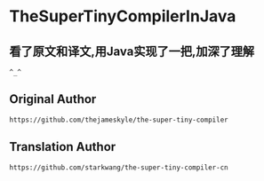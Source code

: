 # TheSuperTinyCompilerInJava

##  看了原文和译文,用Java实现了一把,加深了理解

    ^_^  

##     Original Author      

    https://github.com/thejameskyle/the-super-tiny-compiler  

##     Translation Author       

    https://github.com/starkwang/the-super-tiny-compiler-cn
